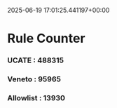 2025-06-19 17:01:25.441197+00:00
# Rule Counter 
 ### UCATE : 488315

 ### Veneto : 95965

 ### Allowlist : 13930